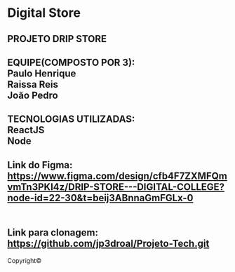 # Digital Store

PROJETO DRIP STORE
------------------------------------------------
EQUIPE(COMPOSTO POR 3):<br/>
Paulo Henrique<br/>
Raissa Reis<br/>
João Pedro<br/>
-----------------------------------------------
TECNOLOGIAS UTILIZADAS:<br/>
ReactJS<br/>
Node<br/>
-----------------------------------------------
Link do Figma:<br/>
https://www.figma.com/design/cfb4F7ZXMFQmvmTn3PKI4z/DRIP-STORE---DIGITAL-COLLEGE?node-id=22-30&t=beij3ABnnaGmFGLx-0<br/><br/>
-----------------------------------------------
Link para clonagem:<br/>
https://github.com/jp3droal/Projeto-Tech.git
-----------------------------------------------
Copyright© 



